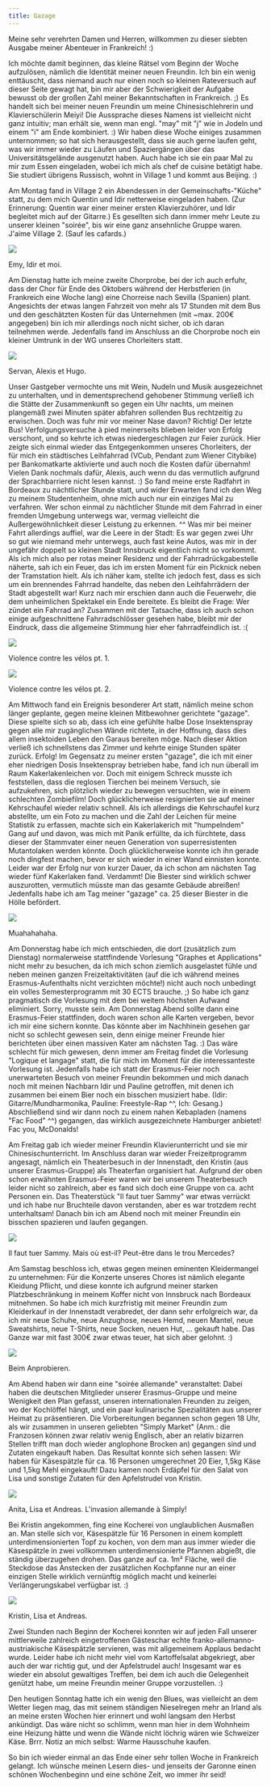 ```yaml
---
title: Gazage
---
```


Meine sehr verehrten Damen und Herren, willkommen zu dieser siebten Ausgabe meiner Abenteuer in Frankreich! :)

Ich möchte damit beginnen, das kleine Rätsel vom Beginn der Woche aufzulösen, nämlich die Identität meiner neuen Freundin. Ich bin ein wenig enttäuscht, dass niemand auch nur einen noch so kleinen Rateversuch auf dieser Seite gewagt hat, bin mir aber der Schwierigkeit der Aufgabe bewusst ob der großen Zahl meiner Bekanntschaften in Frankreich. ;) Es handelt sich bei meiner neuen Freundin um meine Chinesischlehrerin und Klavierschülerin Meiyi! Die Aussprache dieses Namens ist vielleicht nicht ganz intuitiv; man erhält sie, wenn man engl. "may" mit "j" wie in Jodeln und einem "i" am Ende kombiniert. :)
Wir haben diese Woche einiges zusammen unternommen; so hat sich herausgestellt, dass sie auch gerne laufen geht, was wir immer wieder zu Läufen und Spaziergängen über das Universitätsgelände ausgenutzt haben. Auch habe ich sie ein paar Mal zu mir zum Essen eingeladen, wobei ich mich als chef de cuisine betätigt habe. Sie studiert übrigens Russisch, wohnt in Village 1 und kommt aus Beijing. :)

Am Montag fand in Village 2 ein Abendessen in der Gemeinschafts-"Küche" statt, zu dem mich Quentin und Idir netterweise eingeladen haben. (Zur Erinnerung: Quentin war einer meiner ersten Klavierzuhörer, und Idir begleitet mich auf der Gitarre.) Es gesellten sich dann immer mehr Leute zu unserer kleinen "soirée", bis wir eine ganz ansehnliche Gruppe waren. J'aime Village 2. (Sauf les cafards.)

<div class="img-container">
  <img src="/media/2012-10-07-gazage/Photo1631.jpg" />
  <p>Emy, Idir et moi.</p>
</div>

Am Dienstag hatte ich meine zweite Chorprobe, bei der ich auch erfuhr, dass der Chor für Ende des Oktobers während der Herbstferien (in Frankreich eine Woche lang) eine Chorreise nach Sevilla (Spanien) plant. Angesichts der etwas langen Fahrzeit von mehr als 17 Stunden mit dem Bus und den geschätzten Kosten für das Unternehmen (mit ~max. 200€ angegeben) bin ich mir allerdings noch nicht sicher, ob ich daran teilnehmen werde. Jedenfalls fand im Anschluss an die Chorprobe noch ein kleiner Umtrunk in der WG unseres Chorleiters statt.

<div class="img-container">
  <img src="/media/2012-10-07-gazage/Photo1632.jpg" />
  <p>Servan, Alexis et Hugo.</p>
</div>

Unser Gastgeber vermochte uns mit Wein, Nudeln und Musik ausgezeichnet zu unterhalten, und in dementsprechend gehobener Stimmung verließ ich die Stätte der Zusammenkunft so gegen ein Uhr nachts, um meinen plangemäß zwei Minuten später abfahren sollenden Bus rechtzeitig zu erwischen. Doch was fuhr mir vor meiner Nase davon? Richtig! Der letzte Bus! Verfolgungsversuche à pied meinerseits blieben leider von Erfolg verschont, und so kehrte ich etwas niedergeschlagen zur Feier zurück. Hier zeigte sich einmal wieder das Entgegenkommen unseres Chorleiters, der für mich ein städtisches Leihfahrrad (VCub, Pendant zum Wiener Citybike) per Bankomatkarte aktivierte und auch noch die Kosten dafür übernahm! Vielen Dank nochmals dafür, Alexis, auch wenn du das vermutlich aufgrund der Sprachbarriere nicht lesen kannst. :) So fand meine erste Radfahrt in Bordeaux zu nächtlicher Stunde statt, und wider Erwarten fand ich den Weg zu meinem Studentenheim, ohne mich auch nur ein einziges Mal zu verfahren. Wer schon einmal zu nächtlicher Stunde mit dem Fahrrad in einer fremden Umgebung unterwegs war, vermag vielleicht die Außergewöhnlichkeit dieser Leistung zu erkennen. ^^ Was mir bei meiner Fahrt allerdings auffiel, war die Leere in der Stadt: Es war gegen zwei Uhr so gut wie niemand mehr unterwegs, auch fast keine Autos, was mir in der ungefähr doppelt so kleinen Stadt Innsbruck eigentlich nicht so vorkommt.
Als ich mich also per rotas meiner Residenz und der Fahrradrückgabestelle näherte, sah ich ein Feuer, das ich im ersten Moment für ein Picknick neben der Tramstation hielt. Als ich näher kam, stellte ich jedoch fest, dass es sich um ein brennendes Fahrrad handelte, das neben den Leihfahrrädern der Stadt abgestellt war! Kurz nach mir erschien dann auch die Feuerwehr, die dem unheimlichen Spektakel ein Ende bereitete. Es bleibt die Frage: Wer zündet ein Fahrrad an? Zusammen mit der Tatsache, dass ich auch schon einige aufgeschnittene Fahrradschlösser gesehen habe, bleibt mir der Eindruck, dass die allgemeine Stimmung hier eher fahrradfeindlich ist. :(

<div class="img-container">
  <img src="/media/2012-10-07-gazage/Photo1637.jpg" />
  <p>Violence contre les vélos pt. 1.</p>
</div>

<div class="img-container">
  <img src="/media/2012-10-07-gazage/Photo1624.jpg" />
  <p>Violence contre les vélos pt. 2.</p>
</div>

Am Mittwoch fand ein Ereignis besonderer Art statt, nämlich meine schon länger geplante, gegen meine kleinen Mitbewohner gerichtete "gazage". Diese spielte sich so ab, dass ich eine gefühlte halbe Dose Insektenspray gegen alle mir zugänglichen Wände richtete, in der Hoffnung, dass dies allem insektoiden Leben den Garaus bereiten möge. Nach dieser Aktion verließ ich schnellstens das Zimmer und kehrte einige Stunden später zurück. Erfolg! Im Gegensatz zu meiner ersten "gazage", die ich mit einer eher niedrigen Dosis Insektenspray betrieben habe, fand ich nun überall im Raum Kakerlakenleichen vor. Doch mit einigem Schreck musste ich feststellen, dass die reglosen Tierchen bei meinem Versuch, sie aufzukehren, sich plötzlich wieder zu bewegen versuchten, wie in einem schlechten Zombiefilm! Doch glücklicherweise resignierten sie auf meiner Kehrschaufel wieder relativ schnell. Als ich allerdings die Kehrschaufel kurz abstellte, um ein Foto zu machen und die Zahl der Leichen für meine Statistik zu erfassen, machte sich ein Kakerlakerich mit "humpelndem" Gang auf und davon, was mich mit Panik erfüllte, da ich fürchtete, dass dieser der Stammvater einer neuen Generation von superresistenten Mutantolaken werden könnte. Doch glücklicherweise konnte ich ihn gerade noch dingfest machen, bevor er sich wieder in einer Wand einnisten konnte. Leider war der Erfolg nur von kurzer Dauer, da ich schon am nächsten Tag wieder fünf Kakerlaken fand. Verdammt! Die Biester sind wirklich schwer auszurotten, vermutlich müsste man das gesamte Gebäude abreißen! Jedenfalls habe ich am Tag meiner "gazage" ca. 25 dieser Biester in die Hölle befördert.

<div class="img-container">
  <img src="/media/2012-10-07-gazage/Photo1642.jpg" />
  <p>Muahahahaha.</p>
</div>

Am Donnerstag habe ich mich entschieden, die dort (zusätzlich zum Dienstag) normalerweise stattfindende Vorlesung "Graphes et Applications" nicht mehr zu besuchen, da ich mich schon ziemlich ausgelastet fühle und neben meinen ganzen Freizeitaktivitäten (auf die ich während meines Erasmus-Aufenthalts nicht verzichten möchte!) nicht auch noch unbedingt ein volles Semesterprogramm mit 30 ECTS brauche. ;) So habe ich ganz pragmatisch die Vorlesung mit dem bei weitem höchsten Aufwand eliminiert. Sorry, musste sein.
Am Donnerstag Abend sollte dann eine Erasmus-Feier stattfinden, doch waren schon alle Karten vergeben, bevor ich mir eine sichern konnte. Das könnte aber im Nachhinein gesehen gar nicht so schlecht gewesen sein, denn einige meiner Freunde hier berichteten über einen massiven Kater am nächsten Tag. :) Das wäre schlecht für mich gewesen, denn immer am Freitag findet die Vorlesung "Logique et langage" statt, die für mich im Moment für die interessanteste Vorlesung ist. Jedenfalls habe ich statt der Erasmus-Feier noch unerwarteten Besuch von meiner Freundin bekommen und mich danach noch mit meinen Nachbarn Idir und Pauline getroffen, mit denen ich zusammen bei einem Bier noch ein bisschen musiziert habe. (Idir: Gitarre/Mundharmonika, Pauline: Freestyle-Rap ^^, Ich: Gesang.) Abschließend sind wir dann noch zu einem nahen Kebapladen (namens "Fac Food" ^^) gegangen, das wirklich ausgezeichnete Hamburger anbietet! Fac you, McDonalds!

Am Freitag gab ich wieder meiner Freundin Klavierunterricht und sie mir Chinesischunterricht. Im Anschluss daran war wieder Freizeitprogramm angesagt, nämlich ein Theaterbesuch in der Innenstadt, den Kristin (aus unserer Erasmus-Gruppe) als Theaterfan organisiert hat. Aufgrund der oben schon erwähnten Erasmus-Feier waren wir bei unserem Theaterbesuch leider nicht so zahlreich, aber es fand sich doch eine Gruppe von ca. acht Personen ein. Das Theaterstück "Il faut tuer Sammy" war etwas verrückt und ich habe nur Bruchteile davon verstanden, aber es war trotzdem recht unterhaltsam! Danach bin ich am Abend noch mit meiner Freundin ein bisschen spazieren und laufen gegangen.

<div class="img-container">
  <img src="/media/2012-10-07-gazage/Photo1648.jpg" />
  <p>Il faut tuer Sammy. Mais où est-il? Peut-être dans le trou Mercedes?</p>
</div>

Am Samstag beschloss ich, etwas gegen meinen eminenten Kleidermangel zu unternehmen: Für die Konzerte unseres Chores ist nämlich elegante Kleidung Pflicht, und diese konnte ich aufgrund meiner starken Platzbeschränkung in meinem Koffer nicht von Innsbruck nach Bordeaux mitnehmen. So habe ich mich kurzfristig mit meiner Freundin zum Kleiderkauf in der Innenstadt verabredet, der dann sehr erfolgreich war, da ich mir neue Schuhe, neue Anzughose, neues Hemd, neuen Mantel, neue Sweatshirts, neue T-Shirts, neue Socken, neuen Hut, ... gekauft habe. Das Ganze war mit fast 300€ zwar etwas teuer, hat sich aber gelohnt. :)

<div class="img-container">
  <img src="/media/2012-10-07-gazage/Photo1661.jpg" />
  <p>Beim Anprobieren.</p>
</div>

Am Abend haben wir dann eine "soirée allemande" veranstaltet: Dabei haben die deutschen Mitglieder unserer Erasmus-Gruppe und meine Wenigkeit den Plan gefasst, unseren internationalen Freunden zu zeigen, wo der Kochlöffel hängt, und ein paar kulinarische Spezialitäten aus unserer Heimat zu präsentieren. Die Vorbereitungen begannen schon gegen 18 Uhr, als wir zusammen in unseren geliebten "Simply Market" (Anm.: die Franzosen können zwar relativ wenig Englisch, aber an relativ bizarren Stellen trifft man doch wieder anglophone Brocken an) gegangen sind und Zutaten eingekauft haben. Das Resultat konnte sich sehen lassen: Wir haben für Käsespätzle für ca. 16 Personen umgerechnet 20 Eier, 1,5kg Käse und 1,5kg Mehl eingekauft! Dazu kamen noch Erdäpfel für den Salat von Lisa und sonstige Zutaten für den Apfelstrudel von Kristin.

<div class="img-container">
  <img src="/media/2012-10-07-gazage/Photo1663.jpg" />
  <p>Anita, Lisa et Andreas. L'invasion allemande à Simply!</p>
</div>

Bei Kristin angekommen, fing eine Kocherei von unglaublichen Ausmaßen an. Man stelle sich vor, Käsespätzle für 16 Personen in einem komplett unterdimensionierten Topf zu kochen, von dem man aus immer wieder die Käsespätzle in zwei vollkommen unterdimensionierte Pfannen abgießt, die ständig überzugehen drohen. Das ganze auf ca. 1m² Fläche, weil die Steckdose das Anstecken der zusätzlichen Kochpfanne nur an einer einzigen Stelle wirklich vernünftig möglich macht und keinerlei Verlängerungskabel verfügbar ist. :)

<div class="img-container">
  <img src="/media/2012-10-07-gazage/Photo1666.jpg" />
  <p>Kristin, Lisa et Andreas.</p>
</div>

Zwei Stunden nach Beginn der Kocherei konnten wir auf jeden Fall unserer mittlerweile zahlreich eingetroffenen Gästeschar echte franko-allemanno-austriakische Käsespätzle servieren, was mit allgemeinem Applaus bedacht wurde. Leider habe ich nicht mehr viel vom Kartoffelsalat abgekriegt, aber auch der war richtig gut, und der Apfelstrudel auch! Insgesamt war es wieder ein absolut gewaltiges Treffen, bei dem ich auch die Gelegenheit genützt habe, um meine Freundin meiner Gruppe vorzustellen. :)

Den heutigen Sonntag hatte ich ein wenig den Blues, was vielleicht an dem Wetter liegen mag, das mit seinem ständigen Nieselregen mehr an Irland als an meine ersten Wochen hier erinnert und wohl langsam den Herbst ankündigt. Das wäre nicht so schlimm, wenn man hier in dem Wohnheim eine Heizung hätte und wenn die Wände nicht löchrig wären wie Schweizer Käse. Brrr. Notiz an mich selbst: Warme Hausschuhe kaufen.

So bin ich wieder einmal an das Ende einer sehr tollen Woche in Frankreich gelangt. Ich wünsche meinen Lesern dies- und jenseits der Garonne einen schönen Wochenbeginn und eine schöne Zeit, wo immer ihr seid!
